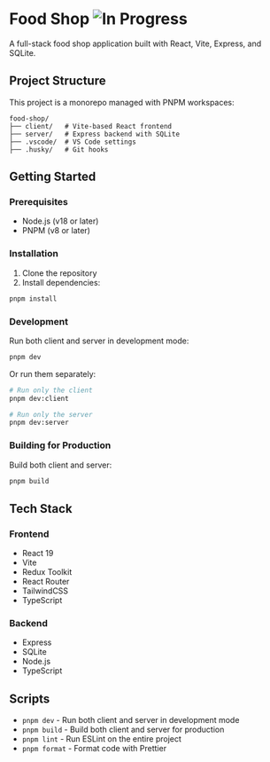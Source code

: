# Food Shop ![In Progress](https://img.shields.io/badge/IN%20PROGRESS-C23F84)

A full-stack food shop application built with React, Vite, Express, and SQLite.

## Project Structure

This project is a monorepo managed with PNPM workspaces:

```
food-shop/
├── client/   # Vite-based React frontend
├── server/   # Express backend with SQLite
├── .vscode/  # VS Code settings
├── .husky/   # Git hooks
```

## Getting Started

### Prerequisites

- Node.js (v18 or later)
- PNPM (v8 or later)

### Installation

1. Clone the repository
2. Install dependencies:

```bash
pnpm install
```

### Development

Run both client and server in development mode:

```bash
pnpm dev
```

Or run them separately:

```bash
# Run only the client
pnpm dev:client

# Run only the server
pnpm dev:server
```

### Building for Production

Build both client and server:

```bash
pnpm build
```

## Tech Stack

### Frontend

- React 19
- Vite
- Redux Toolkit
- React Router
- TailwindCSS
- TypeScript

### Backend

- Express
- SQLite
- Node.js
- TypeScript

## Scripts

- `pnpm dev` - Run both client and server in development mode
- `pnpm build` - Build both client and server for production
- `pnpm lint` - Run ESLint on the entire project
- `pnpm format` - Format code with Prettier
